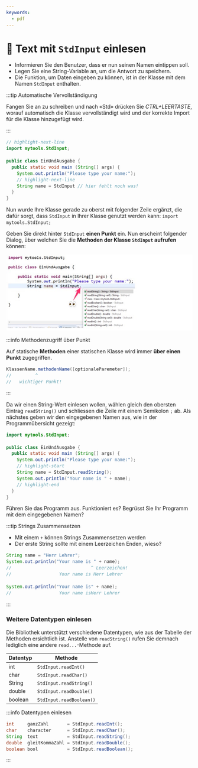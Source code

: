 ```yaml
---
keywords:
  - pdf
---
```

# 📝 Text mit `StdInput` einlesen

- Informieren Sie den Benutzer, dass er nun seinen Namen eintippen soll.
- Legen Sie eine String-Variable an, um die Antwort zu speichern.
- Die Funktion, um Daten eingeben zu können, ist in der Klasse mit dem Namen
  `StdInput` enthalten.

:::tip Automatische Vervollständigung

Fangen Sie an zu schreiben und nach «Std» drücken Sie _CTRL+LEERTASTE_, worauf
automatisch die Klasse vervollständigt wird und der korrekte Import für die
Klasse hinzugefügt wird.

:::

```java title="EinUndAusgabe.java"
// highlight-next-line
import mytools.StdInput;

public class EinUndAusgabe {
  public static void main (String[] args) {
    System.out.println("Please type your name:");
    // highlight-next-line
    String name = StdInput // hier fehlt noch was!
  }
}
```

Nun wurde Ihre Klasse gerade zu oberst mit folgender Zeile ergänzt, die dafür
sorgt, dass `StdInput` in Ihrer Klasse genutzt werden kann:
`import mytools.StdInput;`

Geben Sie direkt hinter `StdInput` **einen Punkt** ein. Nun erscheint folgender
Dialog, über welchen Sie die **Methoden der Klasse `StdInput` aufrufen** können:

<!-- TODO: schönes autocoplete Bild -->

![](images/methoden-autocomplete.png)

:::info Methodenzugriff über Punkt

Auf statische **Methoden** einer statischen Klasse wird immer **über einen
Punkt** zugegriffen.

```java
KlassenName.methodenName([optionaleParemeter]);
//         ^
//   wichtiger Punkt!
```

:::

Da wir einen String-Wert einlesen wollen, wählen gleich den obersten Eintrag
`readString()` und schliessen die Zeile mit einem Semikolon `;` ab. Als nächstes
geben wir den eingegebenen Namen aus, wie in der Programmübersicht gezeigt:

```java title="EinUndAusgabe.java"
import mytools.StdInput;

public class EinUndAusgabe {
  public static void main (String[] args) {
    System.out.println("Please type your name:");
    // highlight-start
    String name = StdInput.readString();
    System.out.println("Your name is " + name);
    // highlight-end
  }
}
```

Führen Sie das Programm aus. Funktioniert es? Begrüsst Sie Ihr Programm mit dem
eingegebenen Namen?

:::tip Strings Zusammensetzen

- Mit einem `+` können Strings Zusammensetzen werden
- Der erste String sollte mit einem Leerzeichen Enden, wieso?

```java title="Strings zusammensetzen"
String name = "Herr Lehrer";
System.out.println("Your name is " + name);
//                              ^ Leerzeichen!
//                  Your name is Herr Lehrer

System.out.println("Your name is" + name);
//                  Your name isHerr Lehrer
```

:::

### Weitere Datentypen einlesen

Die Bibliothek unterstützt verschiedene Datentypen, wie aus der Tabelle der
Methoden ersichtlich ist. Anstelle von `readString()` rufen Sie demnach
lediglich eine andere `read...`-Methode auf.

| Datentyp | Methode                  |
| -------- | ------------------------ |
| int      | `StdInput.readInt()`     |
| char     | `StdInput.readChar()`    |
| String   | `StdInput.readString()`  |
| double   | `StdInput.readDouble()`  |
| boolean  | `StdInput.readBoolean()` |

:::info Datentypen einlesen

```java
int     ganzZahl       = StdInput.readInt();
char    character      = StdInput.readChar();
String  text           = StdInput.readString();
double  gleitKommaZahl = StdInput.readDouble();
boolean bool           = StdInput.readBoolean();
```

:::
